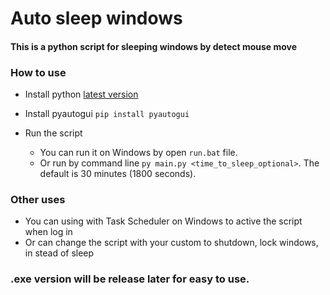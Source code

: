 # Auto sleep windows

#### This is a python script for sleeping windows by detect mouse move

### How to use

- Install python [latest version](https://www.python.org/downloads/)

- Install pyautogui `pip install pyautogui`

- Run the script
  - You can run it on Windows by open `run.bat` file.
  - Or run by command line `py main.py <time_to_sleep_optional>`. The default is 30 minutes (1800 seconds).

### Other uses

- You can using with Task Scheduler on Windows to active the script when log in
- Or can change the script with your custom to shutdown, lock windows, in stead of sleep

### .exe version will be release later for easy to use.
